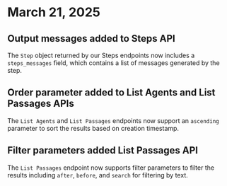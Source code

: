 # March 21, 2025

## Output messages added to Steps API

The `Step` object returned by our Steps endpoints now includes a `steps_messages` field, which contains a list of messages generated by the step.

## Order parameter added to List Agents and List Passages APIs

The `List Agents` and `List Passages` endpoints now support an `ascending` parameter to sort the results based on creation timestamp.

## Filter parameters added List Passages API

The `List Passages` endpoint now supports filter parameters to filter the results including `after`, `before`, and `search` for filtering by text.
